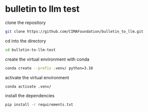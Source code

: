 # bulletin to llm test

clone the repository

```bash
git clone https://github.com/CIMAFoundation/bulletin_to_llm.git
```

cd into the directory

```bash
cd bulletin-to-llm-test
```

create the virtual environment with conda

```bash
conda create --prefix .venv/ python=3.10
```

activate the virtual environment

```bash
conda activate .venv/
```



install the dependencies

```bash
pip install -r requirements.txt
```

